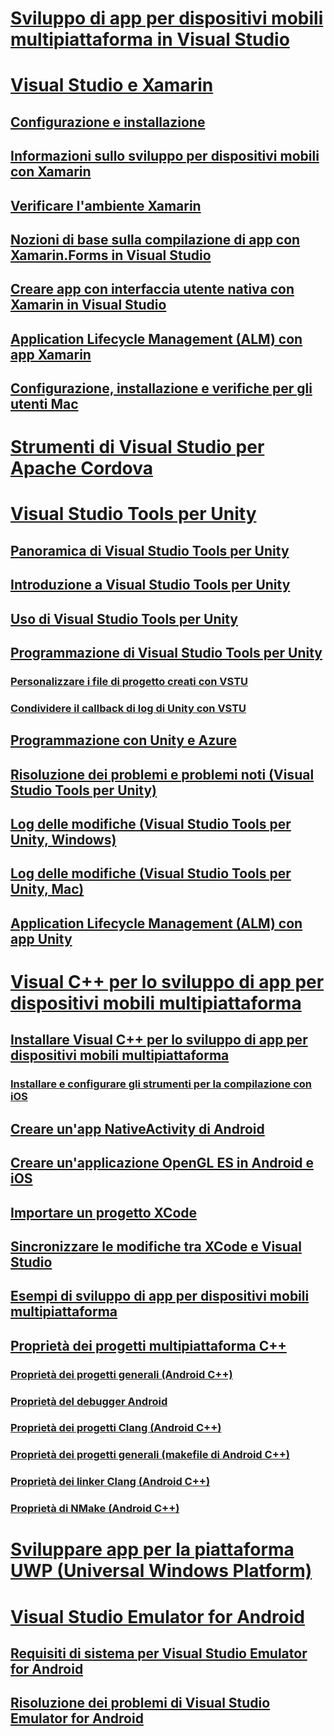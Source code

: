 # [Sviluppo di app per dispositivi mobili multipiattaforma in Visual Studio](cross-platform-mobile-development-in-visual-studio.md)
# [Visual Studio e Xamarin](visual-studio-and-xamarin.md)
## [Configurazione e installazione](setup-and-install.md)
## [Informazioni sullo sviluppo per dispositivi mobili con Xamarin](learn-about-mobile-development-with-xamarin.md)
## [Verificare l'ambiente Xamarin](verify-your-xamarin-environment.md)
## [Nozioni di base sulla compilazione di app con Xamarin.Forms in Visual Studio](learn-app-building-basics-with-xamarin-forms-in-visual-studio.md)
## [Creare app con interfaccia utente nativa con Xamarin in Visual Studio](build-apps-with-native-ui-using-xamarin-in-visual-studio.md)
## [Application Lifecycle Management (ALM) con app Xamarin](application-lifecycle-management-alm-with-xamarin-apps.md)
## [Configurazione, installazione e verifiche per gli utenti Mac](setup-install-and-verifications-for-mac-users.md)
# [Strumenti di Visual Studio per Apache Cordova](visual-studio-tools-for-apache-cordova.md)
# [Visual Studio Tools per Unity](visual-studio-tools-for-unity.md)
## [Panoramica di Visual Studio Tools per Unity](overview-of-visual-studio-tools-for-unity.md)
## [Introduzione a Visual Studio Tools per Unity](getting-started-with-visual-studio-tools-for-unity.md)
## [Uso di Visual Studio Tools per Unity](using-visual-studio-tools-for-unity.md)
## [Programmazione di Visual Studio Tools per Unity](programming-visual-studio-tools-for-unity.md)
### [Personalizzare i file di progetto creati con VSTU](customize-project-files-created-by-vstu.md)
### [Condividere il callback di log di Unity con VSTU](share-the-unity-log-callback-with-vstu.md)
## [Programmazione con Unity e Azure](visual-studio-tools-for-unity-azure.md)
## [Risoluzione dei problemi e problemi noti (Visual Studio Tools per Unity)](troubleshooting-and-known-issues-visual-studio-tools-for-unity.md)
## [Log delle modifiche (Visual Studio Tools per Unity, Windows)](change-log-visual-studio-tools-for-unity.md)
## [Log delle modifiche (Visual Studio Tools per Unity, Mac)](change-log-visual-studio-tools-for-unity-mac.md)
## [Application Lifecycle Management (ALM) con app Unity](application-lifecycle-management-alm-with-unity-apps.md)
# [Visual C++ per lo sviluppo di app per dispositivi mobili multipiattaforma](visual-cpp-for-cross-platform-mobile-development.md)
## [Installare Visual C++ per lo sviluppo di app per dispositivi mobili multipiattaforma](install-visual-cpp-for-cross-platform-mobile-development.md)
### [Installare e configurare gli strumenti per la compilazione con iOS](install-and-configure-tools-to-build-using-ios.md)
## [Creare un'app NativeActivity di Android](create-an-android-native-activity-app.md)
## [Creare un'applicazione OpenGL ES in Android e iOS](build-an-opengl-es-application-on-android-and-ios.md)
## [Importare un progetto XCode](import-an-xcode-project.md)
## [Sincronizzare le modifiche tra XCode e Visual Studio](sync-changes-between-xcode-and-visual-studio.md)
## [Esempi di sviluppo di app per dispositivi mobili multipiattaforma](cross-platform-mobile-development-examples.md)
## [Proprietà dei progetti multipiattaforma C++](cross-platform-prop-pages.md)
### [Proprietà dei progetti generali (Android C++)](general-android-prop-page.md)
### [Proprietà del debugger Android](android-debugger-prop-page.md)
### [Proprietà dei progetti Clang (Android C++)](clang-android-prop-page.md)
### [Proprietà dei progetti generali (makefile di Android C++)](general-makefile-android-prop-page.md)
### [Proprietà dei linker Clang (Android C++)](clanglink-prop-page.md)
### [Proprietà di NMake (Android C++)](nmake-android-prop-page.md)
# [Sviluppare app per la piattaforma UWP (Universal Windows Platform)](develop-apps-for-the-universal-windows-platform-uwp.md)
# [Visual Studio Emulator for Android](visual-studio-emulator-for-android.md)
## [Requisiti di sistema per Visual Studio Emulator for Android](system-requirements-for-the-visual-studio-emulator-for-android.md)
## [Risoluzione dei problemi di Visual Studio Emulator for Android](troubleshooting-the-visual-studio-emulator-for-android.md)
